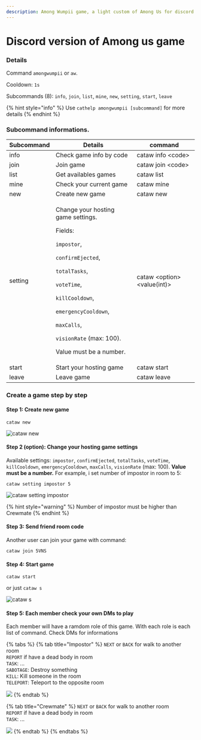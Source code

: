 ```yaml
---
description: Among Wumpii game, a light custom of Among Us for discord.
---
```


# Discord version of Among us game

### Details

Command `amongwumpii` or `aw`.&#x20;

Cooldown: `1s`

Subcommands (8): `info`, `join`, `list`, `mine`, `new`, `setting`, `start`, `leave`

{% hint style="info" %}
Use `cathelp amongwumpii [subcommand]` for more details
{% endhint %}

### Subcommand informations.

| Subcommand | Details                                                                                                                                                                                                                                                                                                                                                                   | command                       |
| ---------- | ------------------------------------------------------------------------------------------------------------------------------------------------------------------------------------------------------------------------------------------------------------------------------------------------------------------------------------------------------------------------- | ----------------------------- |
| info       | Check game info by code                                                                                                                                                                                                                                                                                                                                                   | cataw info \<code>            |
| join       | Join game                                                                                                                                                                                                                                                                                                                                                                 | cataw join \<code>            |
| list       | Get availables games                                                                                                                                                                                                                                                                                                                                                      | cataw list                    |
| mine       | Check your current game                                                                                                                                                                                                                                                                                                                                                   | cataw mine                    |
| new        | Create new game                                                                                                                                                                                                                                                                                                                                                           | cataw new                     |
| setting    | <p>Change your hosting game settings. </p><p>Fields: </p><p><code>impostor</code>, </p><p><code>confirmEjected</code>, </p><p><code>totalTasks</code>, </p><p><code>voteTime</code>, </p><p><code>killCooldown</code>, </p><p><code>emergencyCooldown</code>, </p><p><code>maxCalls</code>, </p><p><code>visionRate</code> (max: 100).</p><p> Value must be a number.</p> | cataw \<option> \<value(int)> |
| start      | Start your hosting game                                                                                                                                                                                                                                                                                                                                                   | cataw start                   |
| leave      | Leave game                                                                                                                                                                                                                                                                                                                                                                | cataw leave                   |

### Create a game step by step

#### Step 1: Create new game

```
cataw new
```

![cataw new](../../.gitbook/assets/vi\_cataw\_new.png)

#### Step 2 (option): Change your hosting game settings

Available settings: `impostor`, `confirmEjected`, `totalTasks`, `voteTime`, `killCooldown`, `emergencyCooldown`, `maxCalls`, `visionRate` (max: 100). **Value must be a number.** For example, i set number of impostor in room to 5:

```
cataw setting impostor 5
```

![cataw setting impostor](../../.gitbook/assets/en\_cataw\_setting\_1.png)

{% hint style="warning" %}
Number of impostor must be higher than Crewmate
{% endhint %}

#### Step 3: Send friend room code

Another user can join your game with command:

```
cataw join 5VNS
```

#### Step 4: Start game

```
cataw start
```

or just `cataw s`

![cataw s](../../.gitbook/assets/en\_cataw\_s.png)

#### Step 5: Each member check your own DMs to play

Each member will have a ramdom role of this game. With each role is each list of command. Check DMs for informations

{% tabs %}
{% tab title="Impostor" %}
`NEXT` or `BACK` for walk to another room\
`REPORT` if have a dead body in room\
`TASK`: ...\
`SABOTAGE`: Destroy something\
`KILL`: Kill someone in the room\
`TELEPORT`: Teleport to the opposite room

![](../../.gitbook/assets/en\_cataw\_impostor.png)
{% endtab %}

{% tab title="Crewmate" %}
`NEXT` or `BACK` for walk to another room\
`REPORT` if have a dead body in room\
`TASK`: ...

![](../../.gitbook/assets/en\_cataw\_crewmate.png)
{% endtab %}
{% endtabs %}

